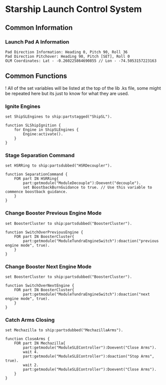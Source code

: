 # Starship Launch Control System
## Common Information

### Launch Pad A Information
```
Pad Direction Information: Heading 0, Pitch 90, Roll 36
Pad Direction Pitchover: Heading 90, Pitch [SET], Roll 0
OLM Coordinates: Lat - -0.260225864690855 // Lon - -74.5053157223163 
```

## Common Functions
! All of the set variables will be listed at the top of the lib .ks file, some might be repeated here but its just to know for what they are used.
### Ignite Engines
```
set ShipSLEngines to ship:partstagged("ShipSL").

function SLShipIgnition {
    for Engine in ShipSLEngines {
        Engine:activate().
    }
}
```
### Stage Separation Command
```
set HSRRing to ship:partsdubbed("HSRDecoupler").

function SeparationCommand {
    FOR part IN HSRRing{
        part:getmodule("ModuleDecouple"):Doevent("decouple").
        set BoostbackBurnGuidance to true. // Use this variable to commence boostback guidance.
    }
}
```
### Change Booster Previous Engine Mode
```
set BoosterCluster to ship:partsdubbed("BoosterCluster").

function SwitchOverPreviousEngine {
    FOR part IN BoosterCluster{
        part:getmodule("ModuleTundraEngineSwitch"):doaction("previous engine mode", true).
    }
}
```
### Change Booster Next Engine Mode
```
set BoosterCluster to ship:partsdubbed("BoosterCluster").

function SwitchOverNextEngine {
    FOR part IN BoosterCluster{
        part:getmodule("ModuleTundraEngineSwitch"):doaction("next engine mode", true).
    }
}
```
### Catch Arms Closing
```
set Mechazilla to ship:partsdubbed("MechazillaArms").

function CloseArms {
    FOR part IN Mechazilla{
        part:getmodule("ModuleSLEController"):Doevent("Close Arms").
        wait 4.
        part:getmodule("ModuleSLEController"):doaction("Stop Arms", true).
        wait 2.
        part:getmodule("ModuleSLEController"):Doevent("Close Arms").
    }
}
```

